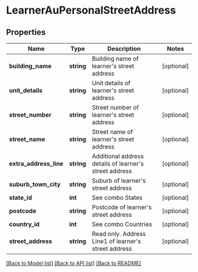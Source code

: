 # LearnerAuPersonalStreetAddress

## Properties
Name | Type | Description | Notes
------------ | ------------- | ------------- | -------------
**building_name** | **string** | Building name of learner&#x27;s street address | [optional] 
**unit_details** | **string** | Unit details of learner&#x27;s street address | [optional] 
**street_number** | **string** | Street number of learner&#x27;s street address | [optional] 
**street_name** | **string** | Street name of learner&#x27;s street address | [optional] 
**extra_address_line** | **string** | Additional address details of learner&#x27;s street address | [optional] 
**suburb_town_city** | **string** | Suburb of learner&#x27;s street address | [optional] 
**state_id** | **int** | See combo States | [optional] 
**postcode** | **string** | Postcode of learner&#x27;s street address | [optional] 
**country_id** | **int** | See combo Countries | [optional] 
**street_address** | **string** | Read only. Address Line1 of learner&#x27;s street address | [optional] 

[[Back to Model list]](../../README.md#documentation-for-models) [[Back to API list]](../../README.md#documentation-for-api-endpoints) [[Back to README]](../../README.md)

